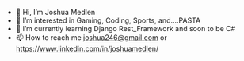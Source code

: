- 👋 Hi, I’m Joshua Medlen
- 👀 I’m interested in Gaming, Coding, Sports, and....PASTA
- 🌱 I’m currently learning Django Rest_Framework and soon to be C#
- 📫 How to reach me joshua246@gmail.com or https://www.linkedin.com/in/joshuamedlen/

<!---
medlenmage/medlenmage is a ✨ special ✨ repository because its `README.md` (this file) appears on your GitHub profile.
You can click the Preview link to take a look at your changes.
--->

